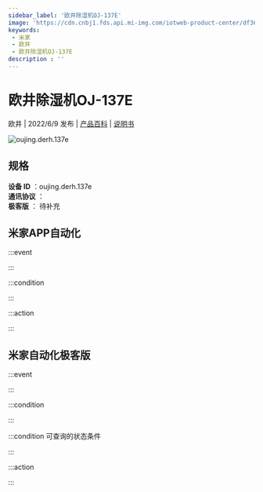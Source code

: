 ```yaml
---
sidebar_label: '欧井除湿机OJ-137E'
image: 'https://cdn.cnbj1.fds.api.mi-img.com/iotweb-product-center/df36d7f7d9a7e2f4913a7a35bd9dd205_1639360557511.png?GalaxyAccessKeyId=AKVGLQWBOVIRQ3XLEW&Expires=9223372036854775807&Signature=Ol3h5Au7on+7XubiC3R3axVJiI4='
keywords: 
 - 米家
 - 欧井
 - 欧井除湿机OJ-137E
description : ''
---
```

# 欧井除湿机OJ-137E

欧井 | 2022/6/9 发布 | [产品百科](https://home.mi.com/webapp/content/baike/product/index.html?model=oujing.derh.137e/) | [说明书](https://home.mi.com/views/introduction.html?model=oujing.derh.137e&region=cn)

![oujing.derh.137e](https://cdn.cnbj1.fds.api.mi-img.com/iotweb-product-center/df36d7f7d9a7e2f4913a7a35bd9dd205_1639360557511.png?GalaxyAccessKeyId=AKVGLQWBOVIRQ3XLEW&Expires=9223372036854775807&Signature=Ol3h5Au7on+7XubiC3R3axVJiI4=)

## 规格  
> 
**设备 ID** ：oujing.derh.137e  
**通讯协议** ：  
**极客版**  ： 待补充 


## 米家APP自动化  

:::event  

:::

:::condition  

:::

:::action   

:::

## 米家自动化极客版  

:::event  

:::

:::condition  

:::

:::condition 可查询的状态条件  

:::

:::action  

:::

        
